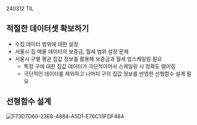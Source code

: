 240312 TIL
## 적절한 데이터셋 확보하기

- 수집 데이터 범위에 대한 설정
- 서울시 집 매물 데이터의 보증금, 월세 범위 설정 문제
- 서울시 구별 평균 집값 정보를 활용해 보증금과 월세 업스케일링 필요
    - 특정 구에 대한 집값 데이터가 극단적이어서 스케일링 시 정확도 떨어짐
    - 극단적인 데이터를 제외하고 나머지 구의 집값 정보를 반영한 선형함수 설계 필요

## 선형함수 설계
![F73D7D60-23E8-4884-A5D1-E76C13FDF484](https://github.com/haisley77/TIL/assets/101447960/c04ebec7-4df9-4f5e-8e4d-938636c1abda)
